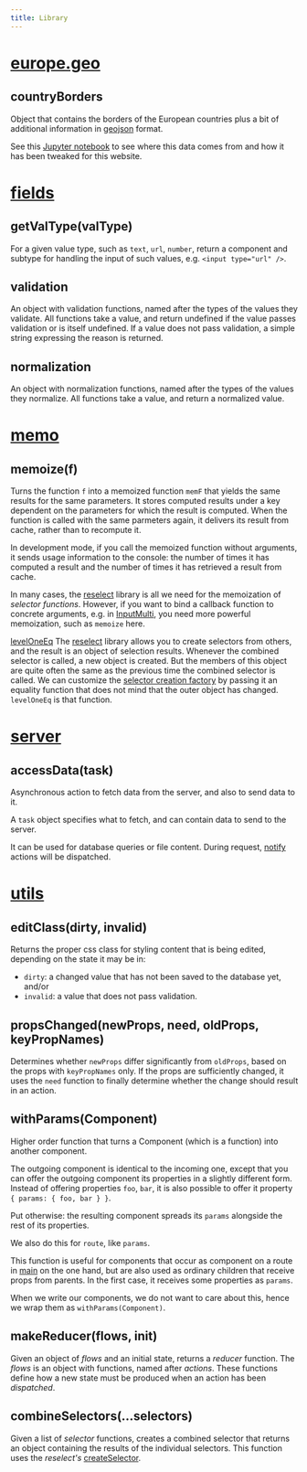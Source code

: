 ```yaml
---
title: Library
---
```


[europe.geo]({{site.libBase}}/europe.geo.js)
=============================================================================================
## countryBorders
Object that contains the borders of the European countries plus a bit of additional information in
[geojson](http://geojson.org)
format.

See this [Jupyter notebook](https://github.com/Dans-labs/dariah/blob/master/static/tools/country_compose/countries.ipynb)
to see where this data comes from and how it has been tweaked for this website.

[fields]({{site.libBase}}/fields.js)
=============================================================================================
## getValType(valType)
For a given value type, such as `text`, `url`, `number`, return a component and subtype
for handling the input of such values, e.g. `<input type="url" />`.

## validation
An object with validation functions, named after the types of the values they validate.
All functions take a value, and return undefined if the value passes validation or is itself undefined.
If a value does not pass validation, a simple string expressing the reason is returned.

## normalization
An object with normalization functions, named after the types of the values they normalize.
All functions take a value, and return a normalized value.

[memo]({{site.libBase}}/memo.js)
=============================================================================================
## memoize(f)
Turns the function `f` into a memoized function `memF` that yields the same results
for the same parameters.
It stores computed results under a key dependent on the parameters for which the result
is computed. When the function is called with the same parmeters again, it delivers its
result from cache, rather than to recompute it.

In development mode, if you call the memoized function without arguments, 
it sends usage information to the console: the number of times it has computed
a result and the number of times it has retrieved a result from cache.

In many cases, the 
[reselect](https://github.com/reactjs/reselect)
library is all we need for the memoization of *selector functions*.
However, if you want to bind a callback function to concrete arguments, e.g. in
[InputMulti]({{site.appBase}}/pure/InputMulti.jsx),
you need more powerful memoization, such as `memoize` here.

[levelOneEq]({{site.libBase}}/memo.js)
The
[reselect](https://github.com/reactjs/reselect)
library allows you to create selectors from others, and the result is an object
of selection results. Whenever the combined selector is called, a new object
is created. But the members of this object are quite often the same as the previous time
the combined selector is called.
We can customize the
[selector creation factory](https://github.com/reactjs/reselect#createselectorcreatormemoize-memoizeoptions)
by passing it an equality function that does not mind that the outer object has changed.
`levelOneEq` is that function.

[server]({{site.libBase}}/server.js)
=============================================================================================
## accessData(task)
Asynchronous action to fetch data from the server, and also to send data to it.

A `task` object specifies what to fetch, and can contain data
to send to the server.

It can be used for database queries or file content.
During request, [notify](Dux#notify) actions will be dispatched.

[utils]({{site.libBase}}/utils.js)
=============================================================================================
## editClass(dirty, invalid)
Returns the proper css class for styling content that is being edited, depending on the state it may be in:

* `dirty`: a changed value that has not been saved to the database yet, and/or
* `invalid`: a value that does not pass validation.

## propsChanged(newProps, need, oldProps, keyPropNames)
Determines whether `newProps` differ significantly from `oldProps`, based on 
the props with `keyPropNames` only.
If the props are sufficiently changed, it uses the `need` function to
finally determine whether the change should result in an action.

## withParams(Component)
Higher order function that turns a Component (which is a function) into
another component.

The outgoing component is identical to the incoming one, except
that you can offer the outgoing component its properties in a slightly
different form. Instead of offering properties `foo`, `bar`, it is also
possible to offer it property `{ params: { foo, bar } }`.

Put otherwise: the resulting component spreads its `params` alongside
the rest of its properties.

We also do this for `route`, like `params`.

This function is useful for components that occur as component on a route in [main](Components#main) on the one hand, but are
also used as ordinary children that receive props from parents.
In the first case, it receives some properties as `params`.

When we write our components, we do not want to care about this, hence
we wrap them as `withParams(Component)`.

## makeReducer(flows, init)
Given an object of *flows* and an initial state, returns a *reducer* function.
The *flows* is an object with functions, named after *actions*.
These functions define how a new state must be produced when an action has been
*dispatched*.

## combineSelectors(...selectors)
Given a list of *selector* functions, creates a combined selector that returns
an object containing the results of the individual selectors.
This function uses the *reselect's*
[createSelector](https://github.com/reactjs/reselect#createselectorinputselectors--inputselectors-resultfunc).
